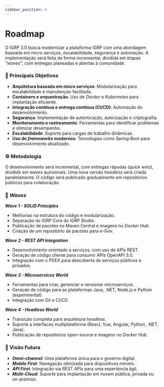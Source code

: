 ```yaml
---
sidebar_position: 4
---
```


# Roadmap

O IGRP 3.0 busca modernizar a plataforma IGRP com uma abordagem baseada em micro serviços, escalabilidade, segurança e automação. A implementação será feita de forma incremental, dividida em etapas _"waves"_, com entregas planeadas e abertas à comunidade.

### 🎯 Principais Objetivos

- **Arquitetura baseada em micro serviços**: Modularização para escalabilidade e manutenção facilitada.
- **Containers e orquestração**: Uso de _Docker_ e _Kubernetes_ para implantação eficiente.
- **Integração contínua e entrega contínua (CI/CD)**: Automação do desenvolvimento.
- **Segurança**: Implementação de autenticação, autorização e criptografia.
- **Monitoramento e rastreamento**: Ferramentas para identificar problemas e otimizar desempenho.
- **Escalabilidade**: Suporte para cargas de trabalho dinâmicas.
- **Uso de _frameworks_ modernos**: Tecnologias como _Spring Boot_ para desenvolvimento atualizado.

### ⚙️ Metodologia
O desenvolvimento será incremental, com entregas rápodas (_quick wins_), dividido em _waves_ quinzenais. Uma nova versão _headless_ será criada paralelamente. O código será publicado gradualmente em repositórios públicos para colaboração.

### 📅 _Waves_

**_Wave 1 - SOLID Principles_**

- Melhorias na estrutura do código e modularização.
- Separação do IGRP Core do IGRP Studio.
- Publicação de pacotes no Maven Central e imagens no _Docker Hub_.
- Criação de um repositório de pacotes para e-Gov.

**_Wave 2 - REST API Integration_**

- Desenvolvimento orientado a serviços, com uso de APIs REST.
- Geração de código cliente para consumir APIs OpenAPI 3.0.
- Integração com o PDEX para descoberta de serviços públicos e privados.

**_Wave 3 - Microservices World_**

- Ferramentas para criar, gerenciar e versionar microserviços.
- Geração de código para as plataformas Java, .NET, Node.js e Python (experimental).
- Integração com Git e CI/CD.

**_Wave 4 - Headless World_**

- Transição completa para arquitetura _headless_.
- Suporte a interfaces multiplataforma (React, Vue, Angular, Python, .NET, Java).
- Publicação de repositórios open-source e imagens no _Docker Hub_.

### 🚀 Visão Futura

- **_Omni-channel_**: Uma plataforma única para o governo digital.
- **_Mobile First_**: Navegação otimizada para dispositivos móveis.
- **_API First_**: Integração via REST APIs para uma experiência ágil.
- **_Multi-Cloud_**: Suporte para implantação em nuvem pública, privada ou _on-premise_.
